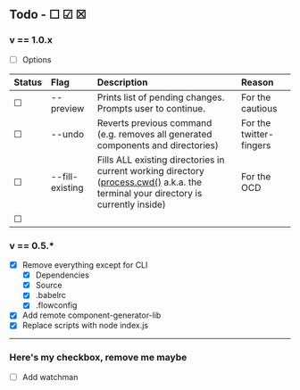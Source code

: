 ## Todo - ☐ ☑ ☒

### v == 1.0.x
* [ ] Options

| Status | Flag | Description |  Reason |
|:-------|:-----|:------------|:--------|
| ☐ | --preview | Prints list of pending changes. Prompts user to continue. | For the cautious |
| ☐ | --undo | Reverts previous command (e.g. removes all generated components and directories) | For the twitter-fingers |
| ☐ | --fill-existing | Fills ALL existing directories in current working directory ([process.cwd()](https://stackoverflow.com/questions/9874382/whats-the-difference-between-process-cwd-vs-dirname) a.k.a. the terminal your directory is currently inside) | For the OCD |
| ☐ |

### v == 0.5.*
* [x] Remove everything except for CLI
  * [x] Dependencies
  * [x] Source
  * [x] .babelrc
  * [x] .flowconfig
* [x] Add remote component-generator-lib
* [x] Replace scripts with node index.js

----

### Here's my checkbox, remove me maybe
* [ ] Add watchman
